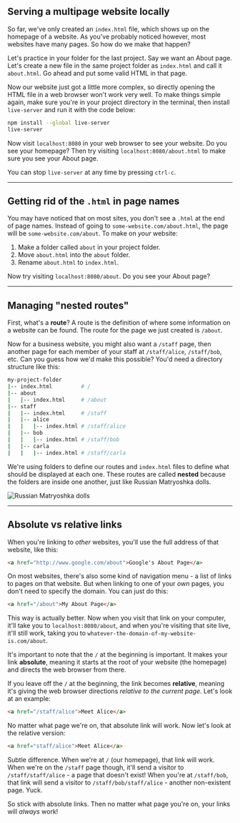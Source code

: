 ## Serving a multipage website locally

So far, we've only created an `index.html` file, which shows up on the homepage of a website. As you've probably noticed however, most websites have many pages. So how do we make that happen?

Let's practice in your folder for the last project. Say we want an About page. Let's create a new file in the same project folder as `index.html` and call it `about.html`. Go ahead and put some valid HTML in that page.

Now our website just got a little more complex, so directly opening the HTML file in a web browser won't work very well. To make things simple again, make sure you're in your project directory in the terminal, then install `live-server` and run it with the code below:

``` bash
npm install --global live-server
live-server
```

Now visit `localhost:8080` in your web browser to see your website. Do you see your homepage? Then try visiting `localhost:8080/about.html` to make sure you see your About page.

You can stop `live-server` at any time by pressing `ctrl-c`.

---

## Getting rid of the `.html` in page names

You may have noticed that on most sites, you don't see a `.html` at the end of page names. Instead of going to `some-website.com/about.html`, the page will be `some-website.com/about`. To make on _your_ website:

1. Make a folder called `about` in your project folder.
2. Move `about.html` into the `about` folder.
3. Rename `about.html` to `index.html`.

Now try visiting `localhost:8080/about`. Do you see your About page?

---

## Managing "nested routes"

First, what's a __route__? A route is the definition of where some information on a website can be found. The route for the page we just created is `/about`.

Now for a business website, you might also want a `/staff` page, then another page for each member of your staff at `/staff/alice`, `/staff/bob`, etc. Can you guess how we'd make this possible? You'd need a directory structure like this:

``` bash
my-project-folder
|-- index.html         # /
|-- about
|   |-- index.html     # /about
|-- staff
|   |-- index.html     # /staff
|   |-- alice
|   |   |-- index.html # /staff/alice
|   |-- bob
|   |   |-- index.html # /staff/bob
|   |-- carla
|   |   |-- index.html # /staff/carla
```

We're using folders to define our routes and `index.html` files to define what should be displayed at each one. These routes are called __nested__ because the folders are inside one another, just like Russian Matryoshka dolls.

![Russian Matryoshka dolls](https://upload.wikimedia.org/wikipedia/commons/thumb/5/58/Russian-Matroshka2.jpg/1024px-Russian-Matroshka2.jpg)

---

## Absolute vs relative links

When you're linking to _other_ websites, you'll use the full address of that website, like this:

``` html
<a href="http://www.google.com/about">Google's About Page</a>
```

On most websites, there's also some kind of navigation menu - a list of links to pages on that website. But when linking to one of your _own_ pages, you don't need to specify the domain. You can just do this:

``` html
<a href="/about">My About Page</a>
```

This way is actually better. Now when you visit that link on your computer, it'll take you to `localhost:8080/about`, and when you're visiting that site live, it'll still work, taking you to `whatever-the-domain-of-my-website-is.com/about`.

It's important to note that the `/` at the beginning is important. It makes your link __absolute__, meaning it starts at the root of your website (the homepage) and directs the web browser from there.

If you leave off the `/` at the beginning, the link becomes __relative__, meaning it's giving the web browser directions _relative to the current page_. Let's look at an example:

``` html
<a href="/staff/alice">Meet Alice</a>
```

No matter what page we're on, that absolute link will work. Now let's look at the relative version:

``` html
<a href="staff/alice">Meet Alice</a>
```

Subtle difference. When we're at `/` (our homepage), that link will work. When we're on the `/staff` page though, it'll send a visitor to `/staff/staff/alice` - a page that doesn't exist! When you're at `/staff/bob`, that link will send a visitor to `/staff/bob/staff/alice` - another non-existent page. Yuck.

So stick with absolute links. Then no matter what page you're on, your links will _always_ work!
